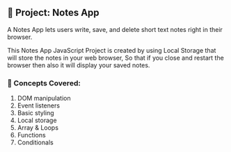 ## 🎯 Project: Notes App

A Notes App lets users write, save, and delete short text notes right in their browser.

This Notes App JavaScript Project is created by using Local Storage  that will store the notes in your web browser, So that if you close and restart the browser then also it will display your saved notes.


### 🧠 Concepts Covered:
1) DOM manipulation
2) Event listeners
3) Basic styling
4) Local storage 
5) Array & Loops
6) Functions
7) Conditionals
